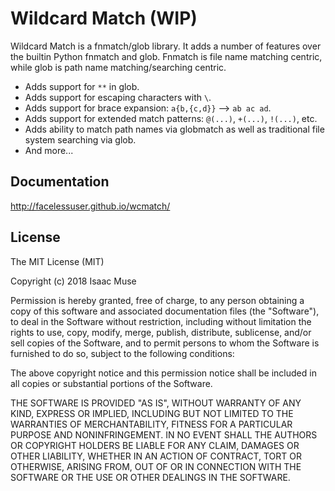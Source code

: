 # Wildcard Match (WIP)

Wildcard Match is a fnmatch/glob library. It adds a number of features over the builtin Python fnmatch and glob. Fnmatch is file name matching centric, while glob is path name matching/searching centric.

- Adds support for `**` in glob.
- Adds support for escaping characters with `\`.
- Adds support for brace expansion: `a{b,{c,d}}` --> `ab ac ad`.
- Adds support for extended match patterns: `@(...)`, `+(...)`, `!(...)`, etc.
- Adds ability to match path names via globmatch as well as traditional file system searching via glob.
- And more...

## Documentation

http://facelessuser.github.io/wcmatch/

## License

The MIT License (MIT)

Copyright (c) 2018 Isaac Muse

Permission is hereby granted, free of charge, to any person obtaining a copy
of this software and associated documentation files (the "Software"), to deal
in the Software without restriction, including without limitation the rights
to use, copy, modify, merge, publish, distribute, sublicense, and/or sell
copies of the Software, and to permit persons to whom the Software is
furnished to do so, subject to the following conditions:

The above copyright notice and this permission notice shall be included in all
copies or substantial portions of the Software.

THE SOFTWARE IS PROVIDED "AS IS", WITHOUT WARRANTY OF ANY KIND, EXPRESS OR
IMPLIED, INCLUDING BUT NOT LIMITED TO THE WARRANTIES OF MERCHANTABILITY,
FITNESS FOR A PARTICULAR PURPOSE AND NONINFRINGEMENT. IN NO EVENT SHALL THE
AUTHORS OR COPYRIGHT HOLDERS BE LIABLE FOR ANY CLAIM, DAMAGES OR OTHER
LIABILITY, WHETHER IN AN ACTION OF CONTRACT, TORT OR OTHERWISE, ARISING FROM,
OUT OF OR IN CONNECTION WITH THE SOFTWARE OR THE USE OR OTHER DEALINGS IN THE
SOFTWARE.
